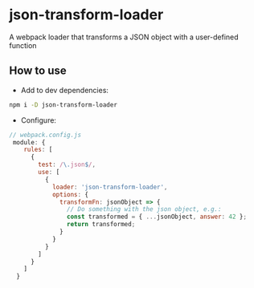 # json-transform-loader
A webpack loader that transforms a JSON object with a user-defined function

## How to use
* Add to dev dependencies:
```bash
npm i -D json-transform-loader
```
* Configure:
```js
// webpack.config.js
 module: {
    rules: [
      {
        test: /\.json$/,
        use: [
          {
            loader: 'json-transform-loader',
            options: {
              transformFn: jsonObject => {
                // Do something with the json object, e.g.:
                const transformed = { ...jsonObject, answer: 42 };
                return transformed;
              }
            }
          }
        ]
      }
    ]
  }
```

